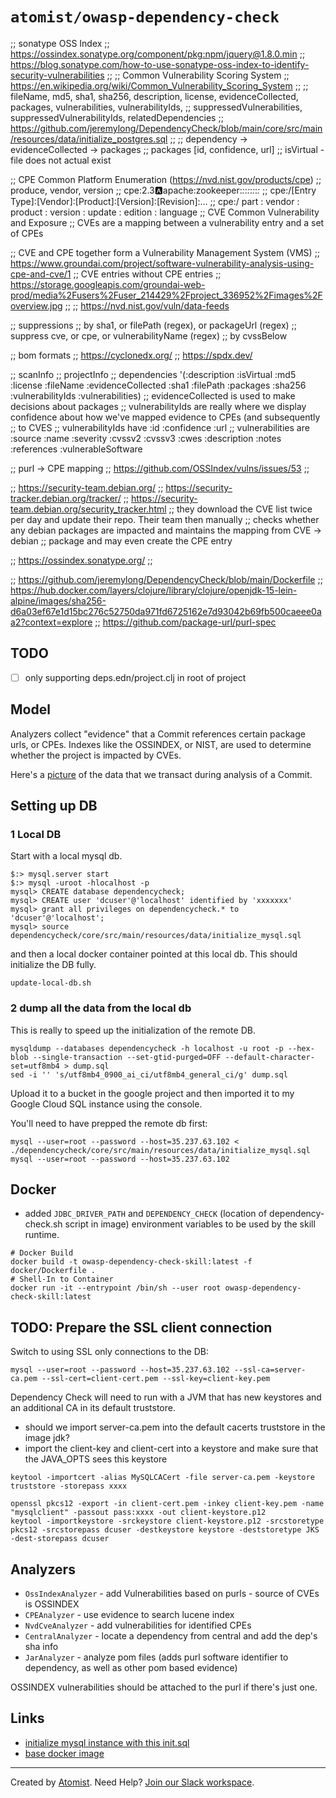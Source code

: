 # `atomist/owasp-dependency-check`

;; sonatype OSS Index
;; https://ossindex.sonatype.org/component/pkg:npm/jquery@1.8.0.min
;;  https://blog.sonatype.com/how-to-use-sonatype-oss-index-to-identify-security-vulnerabilities
;;
;; Common Vulnerability Scoring System
;;  https://en.wikipedia.org/wiki/Common_Vulnerability_Scoring_System
;;
;; fileName, md5, sha1, sha256, description, license, evidenceCollected, packages, vulnerabilities, vulnerabilityIds,
;; suppressedVulnerabilities, suppressedVulnerabilityIds, relatedDependencies
;; https://github.com/jeremylong/DependencyCheck/blob/main/core/src/main/resources/data/initialize_postgres.sql
;;
;; dependency -> evidenceCollected -> packages
;;   packages [id, confidence, url]
;; isVirtual - file does not actual exist

;; CPE Common Platform Enumeration (https://nvd.nist.gov/products/cpe)
;;   produce, vendor, version
;;   cpe:2.3:a:apache:zookeeper:*:*:*:*:*:*:*:*
;;   cpe:/[Entry Type]:[Vendor]:[Product]:[Version]:[Revision]:…
;;   cpe:/ part : vendor : product : version : update : edition : language
;; CVE Common Vulnerability and Exposure
;;    CVEs are a mapping between a vulnerability entry and a set of CPEs

;; CVE and CPE together form a Vulnerability Management System (VMS)
;;   https://www.groundai.com/project/software-vulnerability-analysis-using-cpe-and-cve/1
;;   CVE entries without CPE entries
;;   https://storage.googleapis.com/groundai-web-prod/media%2Fusers%2Fuser_214429%2Fproject_336952%2Fimages%2Foverview.jpg
;; 
;; https://nvd.nist.gov/vuln/data-feeds

;; suppressions
;;   by sha1, or filePath (regex), or packageUrl (regex)
;;     suppress cve, or cpe, or vulnerabilityName (regex)
;;   by cvssBelow

;; bom formats
;; https://cyclonedx.org/
;; https://spdx.dev/

;; scanInfo
;; projectInfo
;; dependencies 
'(:description :isVirtual :md5 :license :fileName :evidenceCollected :sha1 :filePath :packages :sha256 :vulnerabilityIds :vulnerabilities)
;;   evidenceCollected is used to make decisions about packages
;;   vulnerabilityIds are really where we display confidence about how we've mapped evidence to CPEs (and subsequently
;;   to CVES
;;   vulnerabilityIds have :id :confidence :url
;;   vulnerabilities are :source :name :severity :cvssv2 :cvssv3 :cwes :description :notes :references :vulnerableSoftware

;; purl -> CPE mapping
;; https://github.com/OSSIndex/vulns/issues/53
;; 

;; https://security-team.debian.org/
;; https://security-tracker.debian.org/tracker/
;; https://security-team.debian.org/security_tracker.html
;; they download the CVE list twice per day and update their repo.  Their team then manually
;; checks whether any debian packages are impacted and maintains the mapping from CVE -> debian
;; package and may even create the CPE entry

;; https://ossindex.sonatype.org/
;; 

;; https://github.com/jeremylong/DependencyCheck/blob/main/Dockerfile
;; https://hub.docker.com/layers/clojure/library/clojure/openjdk-15-lein-alpine/images/sha256-d6a03ef67e1d15bc276c52750da971fd6725162e7d93042b69fb500caeee0aa2?context=explore 
;; https://github.com/package-url/purl-spec

## TODO

-   [ ] only supporting deps.edn/project.clj in root of project

## Model

Analyzers collect "evidence" that a Commit references certain package urls, or
CPEs. Indexes like the OSSINDEX, or NIST, are used to determine whether the
project is impacted by CVEs.

Here's a [picture][model] of the data that we transact during analysis of a
Commit.

## Setting up DB

### 1 Local DB

Start with a local mysql db.

```
$:> mysql.server start
$:> mysql -uroot -hlocalhost -p
mysql> CREATE database dependencycheck;
mysql> CREATE user 'dcuser'@'localhost' identified by 'xxxxxxx'
mysql> grant all privileges on dependencycheck.* to 'dcuser'@'localhost';
mysql> source dependencycheck/core/src/main/resources/data/initialize_mysql.sql
```

and then a local docker container pointed at this local db. This should
initialize the DB fully.

```
update-local-db.sh
```

### 2 dump all the data from the local db

This is really to speed up the initialization of the remote DB.

```
mysqldump --databases dependencycheck -h localhost -u root -p --hex-blob --single-transaction --set-gtid-purged=OFF --default-character-set=utf8mb4 > dump.sql
sed -i '' 's/utf8mb4_0900_ai_ci/utf8mb4_general_ci/g' dump.sql
```

Upload it to a bucket in the google project and then imported it to my Google
Cloud SQL instance using the console.

You'll need to have prepped the remote db first:

```
mysql --user=root --password --host=35.237.63.102 < ./dependencycheck/core/src/main/resources/data/initialize_mysql.sql
mysql --user=root --password --host=35.237.63.102
```

## Docker

-   added `JDBC_DRIVER_PATH` and `DEPENDENCY_CHECK` (location of
    dependency-check.sh script in image) environment variables to be used by the
    skill runtime.

```
# Docker Build
docker build -t owasp-dependency-check-skill:latest -f docker/Dockerfile .
# Shell-In to Container
docker run -it --entrypoint /bin/sh --user root owasp-dependency-check-skill:latest
```

## TODO: Prepare the SSL client connection

Switch to using SSL only connections to the DB:

```
mysql --user=root --password --host=35.237.63.102 --ssl-ca=server-ca.pem --ssl-cert=client-cert.pem --ssl-key=client-key.pem
```

Dependency Check will need to run with a JVM that has new keystores and an
additional CA in its default truststore.

-   should we import server-ca.pem into the default cacerts truststore in the
    image jdk?
-   import the client-key and client-cert into a keystore and make sure that the
    JAVA_OPTS sees this keystore

```
keytool -importcert -alias MySQLCACert -file server-ca.pem -keystore truststore -storepass xxxx

openssl pkcs12 -export -in client-cert.pem -inkey client-key.pem -name "mysqlclient" -passout pass:xxxx -out client-keystore.p12
keytool -importkeystore -srckeystore client-keystore.p12 -srcstoretype pkcs12 -srcstorepass dcuser -destkeystore keystore -deststoretype JKS -dest-storepass dcuser
```

## Analyzers

-   `OssIndexAnalyzer` - add Vulnerabilities based on purls - source of CVEs is
    OSSINDEX
-   `CPEAnalyzer` - use evidence to search lucene index
-   `NvdCveAnalyzer` - add vulnerabilities for identified CPEs
-   `CentralAnalyzer` - locate a dependency from central and add the dep's sha
    info
-   `JarAnalyzer` - analyze pom files (adds purl software identifier to
    dependency, as well as other pom based evidence)

OSSINDEX vulnerabilities should be attached to the purl if there's just one.

## Links

-   [initialize mysql instance with this init.sql][init.sql]
-   [base docker image][base-docker-image]

[base-docker-image]: https://hub.docker.com/r/owasp/dependency-check
[init.sql]:
    https://github.com/jeremylong/DependencyCheck/blob/main/core/src/main/resources/data/initialize_mysql.sql
[nvd feed]:
    https://csrc.nist.gov/schema/nvd/feed/1.1/nvd_cve_feed_json_1.1.schema
[cpe 2.3 spec]: https://cpe.mitre.org/specification/
[matching spec]: https://nvlpubs.nist.gov/nistpubs/Legacy/IR/nistir7696.pdf
[model]:
    https://lucid.app/lucidchart/52ba9b78-c54b-40dc-b559-e01b97bbcb31/edit?page=VbVazIvHVe8c#

---

Created by [Atomist][atomist]. Need Help? [Join our Slack workspace][slack].

[atomist]: https://atomist.com/ "Atomist - How Teams Deliver Software"
[slack]: https://join.atomist.com/ "Atomist Community Slack"
